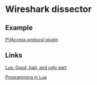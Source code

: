 Wireshark dissector
===================

Example
-------

[PVAccess protocol plugin]

Links
-----

[Lua: Good, bad, and ugly part]

[Programming in Lua]

  [PVAccess protocol plugin]: https://github.com/mdavidsaver/cashark/blob/master/pva.lua
  [Lua: Good, bad, and ugly part]: http://notebook.kulchenko.com/programming/lua-good-different-bad-and-ugly-parts
  [Programming in Lua]: http://www.lua.org/pil/contents.html#P1
